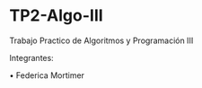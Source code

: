 # TP2-Algo-III
Trabajo Practico de Algoritmos y Programación III

Integrantes:

  • Federica Mortimer
